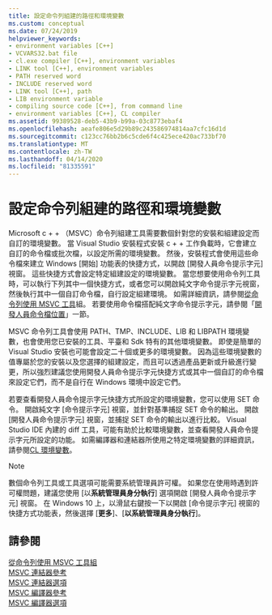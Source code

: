 ```yaml
---
title: 設定命令列組建的路徑和環境變數
ms.custom: conceptual
ms.date: 07/24/2019
helpviewer_keywords:
- environment variables [C++]
- VCVARS32.bat file
- cl.exe compiler [C++], environment variables
- LINK tool [C++], environment variables
- PATH reserved word
- INCLUDE reserved word
- LINK tool [C++], path
- LIB environment variable
- compiling source code [C++], from command line
- environment variables [C++], CL compiler
ms.assetid: 99389528-deb5-43b9-b99a-03c8773ebaf4
ms.openlocfilehash: aeafe806e5d29b89c243586974814aa7cfc16d1d
ms.sourcegitcommit: c123cc76bb2b6c5cde6f4c425ece420ac733bf70
ms.translationtype: MT
ms.contentlocale: zh-TW
ms.lasthandoff: 04/14/2020
ms.locfileid: "81335591"
---
```

# <a name="set-the-path-and-environment-variables-for-command-line-builds"></a>設定命令列組建的路徑和環境變數

Microsoft c + + （MSVC）命令列組建工具需要數個針對您的安裝和組建設定而自訂的環境變數。 當 Visual Studio 安裝程式安裝 c + + 工作負載時，它會建立自訂的命令檔或批次檔，以設定所需的環境變數。 然後，安裝程式會使用這些命令檔來建立 Windows [開始] 功能表的快捷方式，以開啟 [開發人員命令提示字元] 視窗。 這些快捷方式會設定特定組建設定的環境變數。 當您想要使用命令列工具時，可以執行下列其中一個快捷方式，或者您可以開啟純文字命令提示字元視窗，然後執行其中一個自訂命令檔，自行設定組建環境。 如需詳細資訊，請參閱[從命令列使用 MSVC 工具](building-on-the-command-line.md)組。 若要使用命令檔搭配純文字命令提示字元，請參閱「[開發人員命令檔位置](building-on-the-command-line.md#developer_command_file_locations)」一節。

MSVC 命令列工具會使用 PATH、TMP、INCLUDE、LIB 和 LIBPATH 環境變數，也會使用您已安裝的工具、平臺和 Sdk 特有的其他環境變數。 即使是簡單的 Visual Studio 安裝也可能會設定二十個或更多的環境變數。 因為這些環境變數的值專屬於您的安裝以及您選擇的組建設定，而且可以透過產品更新或升級進行變更，所以強烈建議您使用開發人員命令提示字元快捷方式或其中一個自訂的命令檔來設定它們，而不是自行在 Windows 環境中設定它們。

若要查看開發人員命令提示字元快捷方式所設定的環境變數，您可以使用 SET 命令。 開啟純文字 [命令提示字元] 視窗，並針對基準捕捉 SET 命令的輸出。 開啟 [開發人員命令提示字元] 視窗，並捕捉 SET 命令的輸出以進行比較。 Visual Studio IDE 內建的 diff 工具，可能有助於比較環境變數，並查看開發人員命令提示字元所設定的功能。 如需編譯器和連結器所使用之特定環境變數的詳細資訊，請參閱[CL 環境變數](reference/cl-environment-variables.md)。

> [!NOTE]
> 數個命令列工具或工具選項可能需要系統管理員許可權。 如果您在使用時遇到許可權問題，建議您使用 [以**系統管理員身分執行**] 選項開啟 [開發人員命令提示字元] 視窗。 在 Windows 10 上，以滑鼠右鍵按一下以開啟 [命令提示字元] 視窗的快捷方式功能表，然後選擇 [**更多**]、[**以系統管理員身分執行**]。

## <a name="see-also"></a>請參閱

[從命令列使用 MSVC 工具組](building-on-the-command-line.md)<br/>
[MSVC 連結器參考](reference/linking.md)<br/>
[MSVC 連結器選項](reference/linker-options.md)<br/>
[MSVC 編譯器參考](reference/compiling-a-c-cpp-program.md)<br/>
[MSVC 編譯器選項](reference/compiler-options.md)

